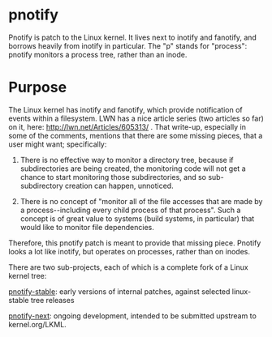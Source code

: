 pnotify
=======

Pnotify is patch to the Linux kernel. It lives next to inotify and fanotify, and borrows heavily from inotify in particular. The "p" stands for "process": pnotify monitors a process tree, rather than an inode.

Purpose
=======

The Linux kernel has inotify and fanotify, which provide notification of events within a filesystem. LWN has a nice article series (two articles so far) on it, here: http://lwn.net/Articles/605313/ . That write-up, especially in some of the comments, mentions that there are some missing pieces, that a user might want; specifically:

1) There is no effective way to monitor a directory tree, because if subdirectories are being created, the monitoring code will not get a chance to start monitoring those subdirectories, and so sub-subdirectory creation can happen, unnoticed.

2) There is no concept of "monitor all of the file accesses that are made by a process--including every child process of that process". Such a concept is of great value to systems (build systems, in particular) that would like to monitor file dependencies.

Therefore, this pnotify patch is meant to provide that missing piece. Pnotify looks a lot like inotify, but operates on processes, rather than on inodes.

There are two sub-projects, each of which is a complete fork of a Linux kernel tree:

[pnotify-stable](https://github.com/johnhubbard/pnotify-stable): early versions of internal patches, against selected linux-stable tree releases

[pnotify-next](https://github.com/johnhubbard/pnotify-next): ongoing development, intended to be submitted upstream to kernel.org/LKML.
